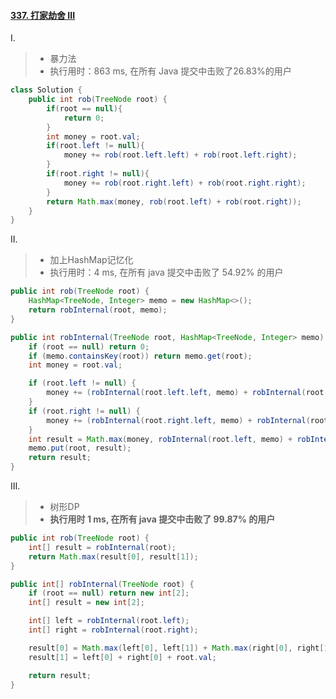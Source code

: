 #### [337. 打家劫舍 III](https://leetcode-cn.com/problems/house-robber-iii/)

Ⅰ.

> - 暴力法
> - 执行用时：863 ms, 在所有 Java 提交中击败了26.83%的用户

```java
class Solution {
    public int rob(TreeNode root) {
        if(root == null){
            return 0;
        }
        int money = root.val;
        if(root.left != null){
            money += rob(root.left.left) + rob(root.left.right); 
        }
        if(root.right != null){
            money += rob(root.right.left) + rob(root.right.right);
        }
        return Math.max(money, rob(root.left) + rob(root.right));
    }
}
```

Ⅱ.

> - 加上HashMap记忆化
> - 执行用时：4 ms, 在所有 java 提交中击败了 54.92% 的用户

```java
public int rob(TreeNode root) {
    HashMap<TreeNode, Integer> memo = new HashMap<>();
    return robInternal(root, memo);
}

public int robInternal(TreeNode root, HashMap<TreeNode, Integer> memo) {
    if (root == null) return 0;
    if (memo.containsKey(root)) return memo.get(root);
    int money = root.val;

    if (root.left != null) {
        money += (robInternal(root.left.left, memo) + robInternal(root.left.right, memo));
    }
    if (root.right != null) {
        money += (robInternal(root.right.left, memo) + robInternal(root.right.right, memo));
    }
    int result = Math.max(money, robInternal(root.left, memo) + robInternal(root.right, memo));
    memo.put(root, result);
    return result;
}
```

Ⅲ.

> - 树形DP
> - **执行用时 1 ms, 在所有 java 提交中击败了 99.87% 的用户**

```java
public int rob(TreeNode root) {
    int[] result = robInternal(root);
    return Math.max(result[0], result[1]);
}

public int[] robInternal(TreeNode root) {
    if (root == null) return new int[2];
    int[] result = new int[2];

    int[] left = robInternal(root.left);
    int[] right = robInternal(root.right);

    result[0] = Math.max(left[0], left[1]) + Math.max(right[0], right[1]);
    result[1] = left[0] + right[0] + root.val;

    return result;
}
```

